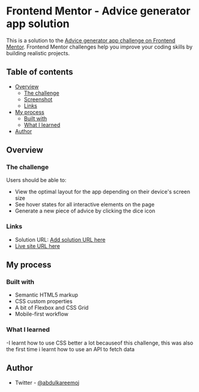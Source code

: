 # Frontend Mentor - Advice generator app solution

This is a solution to the [Advice generator app challenge on Frontend Mentor](https://www.frontendmentor.io/challenges/advice-generator-app-QdUG-13db). Frontend Mentor challenges help you improve your coding skills by building realistic projects.

## Table of contents

- [Overview](#overview)
  - [The challenge](#the-challenge)
  - [Screenshot](#screenshot)
  - [Links](#links)
- [My process](#my-process)
  - [Built with](#built-with)
  - [What I learned](#what-i-learned)
- [Author](#author)




## Overview

### The challenge

Users should be able to:
- View the optimal layout for the app depending on their device's screen size
- See hover states for all interactive elements on the page
- Generate a new piece of advice by clicking the dice icon




### Links

- Solution URL: [Add solution URL here](https://your-solution-url.com)
- [Live site URL here](https://abdulkareemoj.github.io/advice-generator-fementor)

## My process

### Built with

- Semantic HTML5 markup
- CSS custom properties
- A bit of Flexbox and CSS Grid
- Mobile-first workflow 


### What I learned

-I learnt how to use CSS better a lot becauseof this challenge, this was also the first time i learnt how to use an API to fetch data


## Author

- Twitter - [@abdulkareemoj](https://www.twitter.com/@abdulkareemoj)
